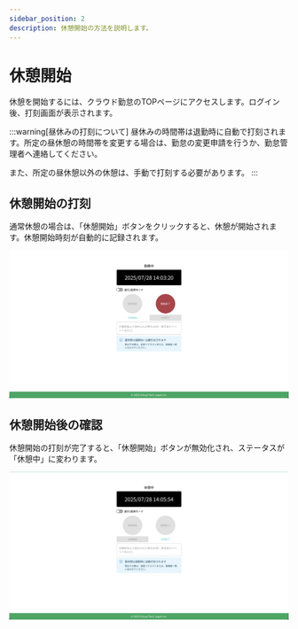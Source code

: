 ```yaml
---
sidebar_position: 2
description: 休憩開始の方法を説明します。
---
```


# 休憩開始

休憩を開始するには、クラウド勤怠のTOPページにアクセスします。ログイン後、打刻画面が表示されます。

:::warning[昼休みの打刻について]
昼休みの時間帯は退勤時に自動で打刻されます。所定の昼休憩の時間帯を変更する場合は、勤怠の変更申請を行うか、勤怠管理者へ連絡してください。

また、所定の昼休憩以外の休憩は、手動で打刻する必要があります。
:::

## 休憩開始の打刻

通常休憩の場合は、「休憩開始」ボタンをクリックすると、休憩が開始されます。休憩開始時刻が自動的に記録されます。

![alt text](img/003.png)

## 休憩開始後の確認

休憩開始の打刻が完了すると、「休憩開始」ボタンが無効化され、ステータスが「休憩中」に変わります。

![alt text](img/004.png)
